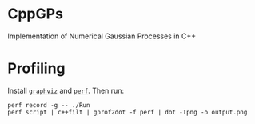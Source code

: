 # CppGPs
Implementation of Numerical Gaussian Processes in C++

# Profiling
Install [`graphviz`](https://github.com/jrfonseca/gprof2dot) and [`perf`](https://en.wikipedia.org/wiki/Perf_(Linux)).  Then run:

```
perf record -g -- ./Run
perf script | c++filt | gprof2dot -f perf | dot -Tpng -o output.png
```
[//]: # (COMMENT: perf script | c++filt | python /usr/lib/python3.7/site-packages/gprof2dot.py -f perf | dot -Tpng -o output.png)
